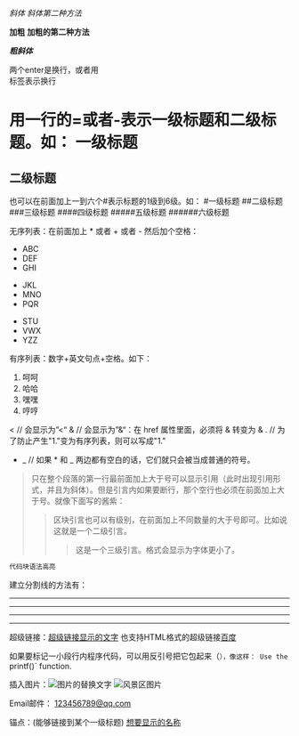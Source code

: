 *斜体*
_斜体第二种方法_
 
 
**加粗**
__加粗的第二种方法__
 
 
___粗斜体___
 
 
两个enter是换行，或者用</br>标签表示换行
 
 
用一行的=或者-表示一级标题和二级标题。如：
一级标题
=======
二级标题
--------
 
 
也可以在前面加上一到六个#表示标题的1级到6级。如：
#一级标题
##二级标题
###三级标题
####四级标题
#####五级标题
######六级标题
 
 
无序列表：在前面加上 * 或者 + 或者 - 然后加个空格：
* ABC
* DEF
* GHI
 
+ JKL
+ MNO
+ PQR
 
- STU
- VWX
- YZZ
 
 
有序列表：数字+英文句点+空格。如下：
1. 呵呵
2. 哈哈
3. 嘿嘿
4. 哼哼
 
 
&lt;   // 会显示为”<“
&amp;  // 会显示为”&“：在 href 属性里面，必须将 & 转变为 &amp;
\.     // 为了防止产生"1."变为有序列表，则可以写成"1\."
 * _   // 如果 * 和 _ 两边都有空白的话，它们就只会被当成普通的符号。
 
 
>只在整个段落的第一行最前面加上大于号可以显示引用（此时出现引用形式，并且为斜体）。但是引言内如果要断行，那个空行也必须在前面加上大于号。就像下面写的酱紫：
>>区块引言也可以有级别，在前面加上不同数量的大于号即可。比如说这就是一个二级引言。
>>>这是一个三级引言。格式会显示为字体更小了。
 
 
```C++
代码块语法高亮
```
 
 
建立分割线的方法有：
* * *
*****
- - -
-------------------
 
 
超级链接：[超级链接显示的文字](超级链接的网址，可以是绝对路径、相对路径)
也支持HTML格式的超级链接<a href="https://www.baidu.com/">百度</a>
 
 
如果要标记一小段行内程序代码，可以用反引号把它包起来（`），像这样：
Use the `printf()` function.
 
 
插入图片：![图片的替换文字](图片的地址或路径)
![风景区图片](/Snip20160202_227.png)
 
 
Email邮件：
<123456789@qq.com>
 
 
锚点：(能够链接到某个一级标题)
[想要显示的名称](#锚点的名称)
